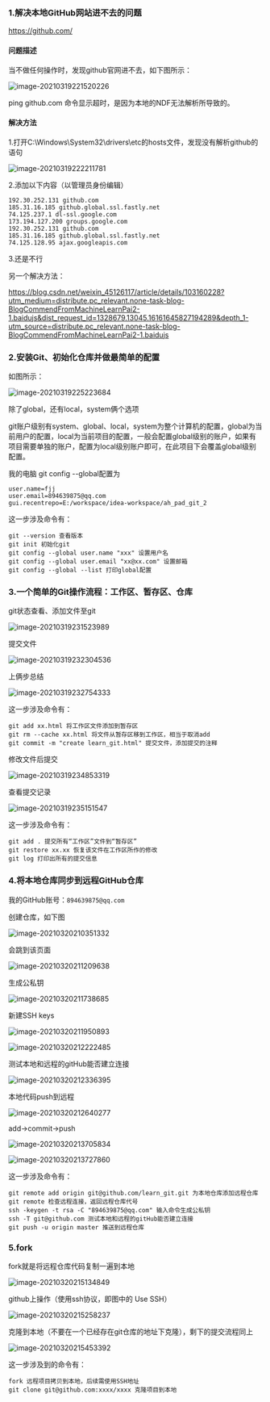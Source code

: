 ### 1.解决本地GitHub网站进不去的问题

https://github.com/

#### 问题描述

当不做任何操作时，发现github官网进不去，如下图所示：

![image-20210319221520226](E:\data\Geek\learn_git\markdown\image-20210319221520226.png)

ping github.com 命令显示超时，是因为本地的NDF无法解析所导致的。

#### 解决方法

1.打开C:\Windows\System32\drivers\etc的hosts文件，发现没有解析github的语句

![image-20210319222211781](E:\data\Geek\learn_git\markdown\image-20210319222211781.png)

2.添加以下内容（以管理员身份编辑）

```
192.30.252.131 github.com
185.31.16.185 github.global.ssl.fastly.net
74.125.237.1 dl-ssl.google.com
173.194.127.200 groups.google.com
192.30.252.131 github.com
185.31.16.185 github.global.ssl.fastly.net
74.125.128.95 ajax.googleapis.com
```

3.还是不行

另一个解决方法：

https://blog.csdn.net/weixin_45126117/article/details/103160228?utm_medium=distribute.pc_relevant.none-task-blog-BlogCommendFromMachineLearnPai2-1.baidujs&dist_request_id=1328679.13045.16161645827194289&depth_1-utm_source=distribute.pc_relevant.none-task-blog-BlogCommendFromMachineLearnPai2-1.baidujs



### 2.安装Git、初始化仓库并做最简单的配置

如图所示：

![image-20210319225223684](E:\data\Geek\learn_git\markdown\image-20210319225223684.png)

除了global，还有local，system俩个选项

git账户级别有system、global、local，system为整个计算机的配置，global为当前用户的配置，local为当前项目的配置，一般会配置global级别的账户，如果有项目需要单独的账户，配置为local级别账户即可，在此项目下会覆盖global级别配置。

我的电脑 git config --global配置为

```
user.name=fjj
user.email=894639875@qq.com
gui.recentrepo=E:/workspace/idea-workspace/ah_pad_git_2
```

这一步涉及命令有：

```
git --version 查看版本
git init 初始化git
git config --global user.name "xxx" 设置用户名
git config --global user.email "xx@xx.com" 设置邮箱
git config --global --list 打印global配置
```



### 3.一个简单的Git操作流程：工作区、暂存区、仓库

git状态查看、添加文件至git

![image-20210319231523989](E:\data\Geek\learn_git\markdown\image-20210319231523989.png)

提交文件

![image-20210319232304536](E:\data\Geek\learn_git\markdown\image-20210319232304536.png)

上俩步总结

![image-20210319232754333](E:\data\Geek\learn_git\markdown\image-20210319232754333.png)

这一步涉及命令有：

```
git add xx.html 将工作区文件添加到暂存区
git rm --cache xx.html 将文件从暂存区移到工作区，相当于取消add
git commit -m "create learn_git.html" 提交文件，添加提交的注释
```

修改文件后提交

![image-20210319234853319](E:\data\Geek\learn_git\markdown\image-20210319234853319.png)

查看提交记录

![image-20210319235151547](E:\data\Geek\learn_git\markdown\image-20210319235151547.png)

这一步涉及命令有：

```
git add . 提交所有“工作区”文件到“暂存区”
git restore xx.xx 恢复该文件在工作区所作的修改
git log 打印出所有的提交信息
```



### 4.将本地仓库同步到远程GitHub仓库

我的GitHub账号：``894639875@qq.com``

创建仓库，如下图

![image-20210320210351332](E:\data\Geek\learn_git\markdown\image-20210320210351332.png)

会跳到该页面

![image-20210320211209638](E:\data\Geek\learn_git\markdown\image-20210320211209638.png)

生成公私钥

![image-20210320211738685](E:\data\Geek\learn_git\markdown\image-20210320211738685.png)

新建SSH keys

![image-20210320211950893](E:\data\Geek\learn_git\markdown\image-20210320211950893.png)

![image-20210320212222485](E:\data\Geek\learn_git\markdown\image-20210320212222485.png)

测试本地和远程的gitHub能否建立连接

![image-20210320212336395](E:\data\Geek\learn_git\markdown\image-20210320212336395.png)

本地代码push到远程

![image-20210320212640277](E:\data\Geek\learn_git\markdown\image-20210320212640277.png)

add->commit->push

![image-20210320213705834](E:\data\Geek\learn_git\markdown\image-20210320213705834.png)

![image-20210320213727860](E:\data\Geek\learn_git\markdown\image-20210320213727860.png)

这一步涉及命令有：

```
git remote add origin git@github.com/learn_git.git 为本地仓库添加远程仓库
git remote 检查远程连接，返回远程仓库代号
ssh -keygen -t rsa -C "894639875@qq.com" 输入命令生成公私钥
ssh -T git@github.com 测试本地和远程的gitHub能否建立连接
git push -u origin master 推送到远程仓库
```



### 5.fork

fork就是将远程仓库代码复制一遍到本地

![image-20210320215134849](E:\data\Geek\learn_git\markdown\image-20210320215134849.png)

github上操作（使用ssh协议，即图中的 Use SSH）

![image-20210320215258237](E:\data\Geek\learn_git\markdown\image-20210320215258237.png)

克隆到本地（不要在一个已经存在git仓库的地址下克隆），剩下的提交流程同上

![image-20210320215453392](E:\data\Geek\learn_git\markdown\image-20210320215453392.png)

这一步涉及到的命令有：

```
fork 远程项目拷贝到本地，后续需使用SSH地址
git clone git@github.com:xxxx/xxxx 克隆项目到本地
```

